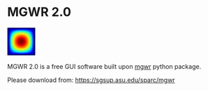 # MGWR 2.0


![MGWR Logo](https://github.com/Ziqi-Li/MGWR-GUI/blob/mgwr-pc/img/MGWR64.png)


MGWR 2.0 is a free GUI software built upon [mgwr](https://github.com/pysal/mgwr) python package.

Please download from: https://sgsup.asu.edu/sparc/mgwr
